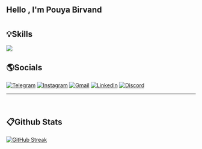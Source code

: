 ## Hello , I'm Pouya Birvand <h1>
<h2 backgroundcolor='blue'>💡Skills</h2>
<p>
  <a href="https://skillicons.dev">
    <img src="https://skillicons.dev/icons?i=html,css,bootstrap,tailwind,javascript,regex,react,typescript,redux,materialui,git,github,figma" />
  </a>
</p>
<h2>🌎Socials</h2>
<p>
  
 <a href="https://t.me/Itz_Nishaba"> ![Telegram](https://img.shields.io/badge/Telegram-2CA5E0?style=for-the-badge&logo=telegram&logoColor=white)</a>
 <a href="https://www.instagram.com/ahoo3448"> ![Instagram](https://img.shields.io/badge/Instagram-%23E4405F.svg?style=for-the-badge&logo=Instagram&logoColor=white)</a>
 <a href="https://www.gmail.com/pooyabirvand@gmail.com"> ![Gmail](https://img.shields.io/badge/Gmail-D14836?style=for-the-badge&logo=gmail&logoColor=white)</a>
 <a href="">![LinkedIn](https://img.shields.io/badge/linkedin-%230077B5.svg?style=for-the-badge&logo=linkedin&logoColor=white)</a>
 <a href="https://www.discord.com/pooyabirvand#0000">![Discord](https://img.shields.io/badge/Discord-%235865F2.svg?style=for-the-badge&logo=discord&logoColor=white)</a>
 
</p>
<hr>
<br>
<h2>📋Github Stats</h2>

<a align="center">[![GitHub Streak](https://streak-stats.demolab.com/?user=SEUUSERNAME&theme=shadow-orange&background=000&border=30A3DC&dates=FFF)](https://git.io/streak-stats)</a>

